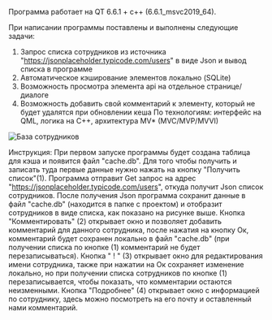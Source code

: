 Программа работает на QT 6.6.1 + c++ (6.6.1_msvc2019_64).

При написании программы поставлены и выполнены следующие задачи:

1. Запрос списка сотрудников из источника "https://jsonplaceholder.typicode.com/users" в виде Json и вывод списка в программе
2. Автоматическое кэширование элементов локально (SQLite)
3. Возможность просмотра элемента api на отдельное странице/диалоге
4. Возможность добавить свой комментарий к элементу, который не будет удалятся при обновлении кеша
По технологиям: интерфейс на QML, логика на С++, архитектура MV* (MVC/MVP/MVVI)

![База сотрудников](https://github.com/gamedel/DispQt/assets/77504587/adaeb67b-528c-4a2d-be21-f50f6f409a21)

Инструкция:
При первом запуске программы будет создана таблица для кэша и появится файл "cache.db". Для того чтобы получить и записать туда первые данные нужно нажать на кнопку "Получить список"(1).
Программа отправит Get запрос на адрес "https://jsonplaceholder.typicode.com/users", откуда получит Json список сотрудников.
После получения Json программа сохранит данные в файл "cache.db" (находится в папке с проектом) и отобразит сотрудников в виде списка, как показано на рисунке выше.
Кнопка "Комментировать" (2) открывает окно и позволяет добавить комментарий для данного сотрудника, после нажатия на кнопку Ок, комментарий будет сохранен локально в файл "cache.db" (при получении списка по кнопке (1) комментарий не будет перезаписываться).
Кнопка " ! " (3) открывает окно для редактирования имени сотрудника, также при нажатии на Ок сохраняет изменение локально, но при получении списка сотрудников по кнопке (1) перезаписывается, чтобы показать, что комментарии остаются неизменными.
Кнопка "Подробнее" (4) открывает окно с информацией по сотруднику, здесь можно посмотреть на его почту и оставленный нами комментарий.

